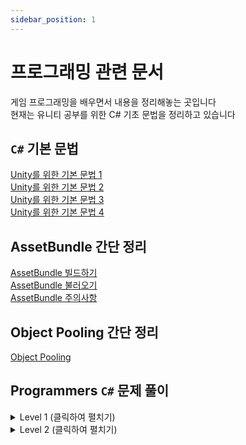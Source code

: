 ```yaml
---
sidebar_position: 1
---
```


# 프로그래밍 관련 문서

게임 프로그래밍을 배우면서 내용을 정리해놓는 곳입니다<br />
현재는 유니티 공부를 위한 C# 기초 문법을 정리하고 있습니다

## ``C#`` 기본 문법
[Unity를 위한 기본 문법 1](Unity/Unity_Basic_1)<br />
[Unity를 위한 기본 문법 2](Unity/Unity_Basic_2)<br />
[Unity를 위한 기본 문법 3](Unity/Unity_Basic_3)<br />
[Unity를 위한 기본 문법 4](Unity/Unity_Basic_4)<br />

## AssetBundle 간단 정리
[AssetBundle 빌드하기](Unity/AssetBundle_1)<br />
[AssetBundle 불러오기](Unity/AssetBundle_2)<br />
[AssetBundle 주의사항](Unity/AssetBundle_3)<br />

## Object Pooling 간단 정리
[Object Pooling](Unity/ObjectPooling_1.md)<br />

## Programmers ``C#`` 문제 풀이

<details>
<summary> Level 1 (클릭하여 펼치기) </summary>

|                                                                                 문제 이름                                                                                                       | 해결 일자  |
|:-----------------------------------------------------------------------------------------------------------------------------------------------------------------------------------------------:|------------|
| [Level1. 크기가 다른 문자열](Programmers/Level%201/lv1_%ED%81%AC%EA%B8%B0%EA%B0%80%20%EB%8B%A4%EB%A5%B8%20%EB%AC%B8%EC%9E%90%EC%97%B4.md)                                                       | 2022.12.29 |
| [Level1. 가장 가까운 같은 글자](Programmers/Level%201/lv1_%EA%B0%80%EC%9E%A5%20%EA%B0%80%EA%B9%8C%EC%9A%B4%20%EA%B0%99%EC%9D%80%20%EA%B8%80%EC%9E%90.md)                                        | 2022.12.30 |
| [Level1. 문자열 나누기](Programmers/Level%201/lv1_%EB%AC%B8%EC%9E%90%EC%97%B4%20%EB%82%98%EB%88%84%EA%B8%B0.md)                                                                                 | 2022.12.30 |
| [Level1. 명예의 전당](Programmers/Level%201/lv1_%EB%AA%85%EC%98%88%EC%9D%98%20%EC%A0%84%EB%8B%B9.md)                                                                                            | 2022.12.31 |
| [Level1. 기사단원의 무기](Programmers/Level%201/lv1_%EA%B8%B0%EC%82%AC%EB%8B%A8%EC%9B%90%EC%9D%98%20%EB%AC%B4%EA%B8%B0.md)                                                                      | 2023.01.01 |
| [Level1. 과일 장수](Programmers/Level%201/lv1_%EA%B3%BC%EC%9D%BC%20%EC%9E%A5%EC%88%98.md)                                                                                                       | 2023.01.01 |
| [Level1. 푸드 파이트 대회](Programmers/Level%201/lv1_%ED%91%B8%EB%93%9C%20%ED%8C%8C%EC%9D%B4%ED%8A%B8%20%EB%8C%80%ED%9A%8C.md)                                                                  | 2023.01.02 |
| [Level1. 햄버거 만들기](Programmers/Level%201/lv1_%ED%96%84%EB%B2%84%EA%B1%B0%20%EB%A7%8C%EB%93%A4%EA%B8%B0.md)                                                                                 | 2023.01.03 |
| [Level1. 옹알이](Programmers/Level%201/lv1_%EC%98%B9%EC%95%8C%EC%9D%B4.md)                                                                                                                      | 2023.01.04 |
| [Level1. 콜라 문제](Programmers/Level%201/lv1_%EC%BD%9C%EB%9D%BC%20%EB%AC%B8%EC%A0%9C.md)                                                                                                       | 2023.01.05 |
| [Level1. 삼총사](Programmers/Level%201/lv1_%EC%82%BC%EC%B4%9D%EC%82%AC.md)                                                                                                                      | 2023.01.05 |
| [Level1. 개인정보 수집 유효기간](Programmers/Level%201/lv1_%EA%B0%9C%EC%9D%B8%EC%A0%95%EB%B3%B4%20%EC%88%98%EC%A7%91%20%EC%9C%A0%ED%9A%A8%EA%B8%B0%EA%B0%84.md)                                 | 2023.01.06 |
| [Level1. 숫자 짝꿍](Programmers/Level%201/lv1_%EC%88%AB%EC%9E%90%20%EC%A7%9D%EA%BF%8D.md)                                                                                                       | 2023.01.07 |
| [Level1. 성격 유형 검사하기](Programmers/Level%201/lv1_%EC%84%B1%EA%B2%A9%20%EC%9C%A0%ED%98%95%20%EA%B2%80%EC%82%AC%ED%95%98%EA%B8%B0.md)                                                       | 2023.01.08 |
| [Level1. 신고 결과 받기](Programmers/Level%201/lv1_%EC%8B%A0%EA%B3%A0%20%EA%B2%B0%EA%B3%BC%20%EB%B0%9B%EA%B8%B0.md)                                                                             | 2023.01.09 |
| [Level1. 나머지가 1이 되는 수 찾기](Programmers/Level%201/lv1_%EB%82%98%EB%A8%B8%EC%A7%80%EA%B0%80%201%EC%9D%B4%20%EB%90%98%EB%8A%94%20%EC%88%98%20%EC%B0%BE%EA%B8%B0.md)                       | 2023.01.10 |
| [Level1. 최소직사각형](Programmers/Level%201/lv1_%EC%B5%9C%EC%86%8C%EC%A7%81%EC%82%AC%EA%B0%81%ED%98%95.md)                                                                                     | 2023.01.10 |
| [Level1. 부족한 금액 계산하기](Programmers/Level%201/lv1_%EB%B6%80%EC%A1%B1%ED%95%9C%20%EA%B8%88%EC%95%A1%20%EA%B3%84%EC%82%B0%ED%95%98%EA%B8%B0.md)                                            | 2023.01.10 |
| [Level1. 없는 숫자 더하기](Programmers/Level%201/lv1_%EC%97%86%EB%8A%94%20%EC%88%AB%EC%9E%90%20%EB%8D%94%ED%95%98%EA%B8%B0.md)                                                                  | 2023.01.10 |
| [Level1. 숫자 문자열과 영단어](Programmers/Level%201/lv1_%EC%88%AB%EC%9E%90%20%EB%AC%B8%EC%9E%90%EC%97%B4%EA%B3%BC%20%EC%98%81%EB%8B%A8%EC%96%B4.md)                                            | 2023.01.10 |
| [Level1. 약수의 개수와 덧셈](Programmers/Level%201/lv1_%EC%95%BD%EC%88%98%EC%9D%98%20%EA%B0%9C%EC%88%98%EC%99%80%20%EB%8D%A7%EC%85%88.md)                                                       | 2023.01.11 |
| [Level1. 로또의 최고 순위와 최저 순위](Programmers/Level%201/lv1_%EB%A1%9C%EB%98%90%EC%9D%98%20%EC%B5%9C%EA%B3%A0%20%EC%88%9C%EC%9C%84%EC%99%80%20%EC%B5%9C%EC%A0%80%20%EC%88%9C%EC%9C%84.md)   | 2023.01.11 |
| [Level1. 음양 더하기](Programmers/Level%201/lv1_%EC%9D%8C%EC%96%91%20%EB%8D%94%ED%95%98%EA%B8%B0.md)                                                                                            | 2023.01.11 |
| [Level1. 내적](Programmers/Level%201/lv1_%EB%82%B4%EC%A0%81.md)                                                                                                                                 | 2023.01.11 |
| [Level1. 3진법 뒤집기](Programmers/Level%201/lv1_3%EC%A7%84%EB%B2%95%20%EB%92%A4%EC%A7%91%EA%B8%B0.md)                                                                                          | 2023.01.11 |
| [Level1. 두 개 뽑아서 더하기](Programmers/Level%201/lv1_%EB%91%90%20%EA%B0%9C%20%EB%BD%91%EC%95%84%EC%84%9C%20%EB%8D%94%ED%95%98%EA%B8%B0.md)                                                   | 2023.01.12 |
| [Level1. 체육복](Programmers/Level%201/lv1_%EC%B2%B4%EC%9C%A1%EB%B3%B5.md)                                                                                                                      | 2023.01.12 |
| [Level1. 모의고사](Programmers/Level%201/lv1_%EB%AA%A8%EC%9D%98%EA%B3%A0%EC%82%AC.md)                                                                                                           | 2023.01.13 |
| [Level1. K번째수](Programmers/Level%201/lv1_K%EB%B2%88%EC%A7%B8%EC%88%98.md)                                                                                                                    | 2023.01.13 |
| [Level1. 예산](Programmers/Level%201/lv1_%EC%98%88%EC%82%B0.md)                                                                                                                                 | 2023.01.13 |
| [Level1. 소수 만들기](Programmers/Level%201/lv1_%EC%86%8C%EC%88%98%20%EB%A7%8C%EB%93%A4%EA%B8%B0.md)                                                                                            | 2023.01.13 |
| [Level1. 직사각형 별찍기](Programmers/Level%201/lv1_%EC%A7%81%EC%82%AC%EA%B0%81%ED%98%95%20%EB%B3%84%EC%B0%8D%EA%B8%B0.md)                                                                      | 2023.01.13 |
| [Level1. x만큼 간격이 있는 n개의 숫자](Programmers/Level%201/lv1_x%EB%A7%8C%ED%81%BC%20%EA%B0%84%EA%B2%A9%EC%9D%B4%20%EC%9E%88%EB%8A%94%20n%EA%B0%9C%EC%9D%98%20%EC%88%AB%EC%9E%90.md)          | 2023.01.13 |
| [Level1. 행렬의 덧셈](Programmers/Level%201/lv1_%ED%96%89%EB%A0%AC%EC%9D%98%20%EB%8D%A7%EC%85%88.md)                                                                                            | 2023.01.13 |
| [Level1. 핸드폰 번호 가리기](Programmers/Level%201/lv1_%ED%95%B8%EB%93%9C%ED%8F%B0%20%EB%B2%88%ED%98%B8%20%EA%B0%80%EB%A6%AC%EA%B8%B0.md)                                                       | 2023.01.13 |
| [Level1. 하샤드 수](Programmers/Level%201/lv1_%ED%95%98%EC%83%A4%EB%93%9C%20%EC%88%98.md)                                                                                                       | 2023.01.13 |
| [Level1. 평균 구하기](Programmers/Level%201/lv1_%ED%8F%89%EA%B7%A0%20%EA%B5%AC%ED%95%98%EA%B8%B0.md)                                                                                            | 2023.01.13 |
| [Level1. 콜라츠 추측](Programmers/Level%201/lv1_%EC%BD%9C%EB%9D%BC%EC%B8%A0%20%EC%B6%94%EC%B8%A1.md)                                                                                            | 2023.01.13 |
| [Level1. 최대공약수와 최소공배수](Programmers/Level%201/lv1_%EC%B5%9C%EB%8C%80%EA%B3%B5%EC%95%BD%EC%88%98%EC%99%80%20%EC%B5%9C%EC%86%8C%EA%B3%B5%EB%B0%B0%EC%88%98.md)                          | 2023.01.14 |
| [Level1. 짝수와 홀수](Programmers/Level%201/lv1_%EC%A7%9D%EC%88%98%EC%99%80%20%ED%99%80%EC%88%98.md)                                                                                            | 2023.01.14 |
| [Level1. 제일 작은 수 제거하기](Programmers/Level%201/lv1_%EC%A0%9C%EC%9D%BC%20%EC%9E%91%EC%9D%80%20%EC%88%98%20%EC%A0%9C%EA%B1%B0%ED%95%98%EA%B8%B0.md)                                        | 2023.01.14 |
| [Level1. 정수 제곱근 판별](Programmers/Level%201/lv1_%EC%A0%95%EC%88%98%20%EC%A0%9C%EA%B3%B1%EA%B7%BC%20%ED%8C%90%EB%B3%84.md)                                                                  | 2023.01.14 |
| [Level1. 정수 내림차순으로 배치하기](Programmers/Level%201/lv1_%EC%A0%95%EC%88%98%20%EB%82%B4%EB%A6%BC%EC%B0%A8%EC%88%9C%EC%9C%BC%EB%A1%9C%20%EB%B0%B0%EC%B9%98%ED%95%98%EA%B8%B0.md)           | 2023.01.14 |
| [Level1. 자연수 뒤집어 배열로 만들기](Programmers/Level%201/lv1_%EC%9E%90%EC%97%B0%EC%88%98%20%EB%92%A4%EC%A7%91%EC%96%B4%20%EB%B0%B0%EC%97%B4%EB%A1%9C%20%EB%A7%8C%EB%93%A4%EA%B8%B0.md)       | 2023.01.14 |
| [Level1. 자릿수 더하기](Programmers/Level%201/lv1_%EC%9E%90%EB%A6%BF%EC%88%98%20%EB%8D%94%ED%95%98%EA%B8%B0.md)                                                                                 | 2023.01.14 |
| [Level1. 이상한 문자 만들기](Programmers/Level%201/lv1_%EC%9D%B4%EC%83%81%ED%95%9C%20%EB%AC%B8%EC%9E%90%20%EB%A7%8C%EB%93%A4%EA%B8%B0.md)                                                       | 2023.01.14 |
| [Level1. 약수의 합](Programmers/Level%201/lv1_%EC%95%BD%EC%88%98%EC%9D%98%20%ED%95%A9.md)                                                                                                       | 2023.01.14 |
| [Level1. 시저 암호](Programmers/Level%201/lv1_%EC%8B%9C%EC%A0%80%20%EC%95%94%ED%98%B8.md)                                                                                                       | 2023.01.14 |
| [Level1. 문자열을 정수로 바꾸기](Programmers/Level%201/lv1_%EB%AC%B8%EC%9E%90%EC%97%B4%EC%9D%84%20%EC%A0%95%EC%88%98%EB%A1%9C%20%EB%B0%94%EA%BE%B8%EA%B8%B0.md)                                 | 2023.01.14 |
| [Level1. 수박수박수박수박수박수?](Programmers/Level%201/lv1_%EC%88%98%EB%B0%95%EC%88%98%EB%B0%95%EC%88%98%EB%B0%95%EC%88%98%EB%B0%95%EC%88%98%EB%B0%95%EC%88%98.md)                             | 2023.01.14 |
| [Level1. 소수 찾기](Programmers/Level%201/lv1_%EC%86%8C%EC%88%98%20%EC%B0%BE%EA%B8%B0.md)                                                                                                       | 2023.01.14 |
| [Level1. 서울에서 김서방 찾기](Programmers/Level%201/lv1_%EC%84%9C%EC%9A%B8%EC%97%90%EC%84%9C%20%EA%B9%80%EC%84%9C%EB%B0%A9%20%EC%B0%BE%EA%B8%B0.md)                                            | 2023.01.14 |
| [Level1. 문자열 다루기 기본](Programmers/Level%201/lv1_%EB%AC%B8%EC%9E%90%EC%97%B4%20%EB%8B%A4%EB%A3%A8%EA%B8%B0%20%EA%B8%B0%EB%B3%B8.md)                                                       | 2023.01.14 |
| [Level1. 문자열 내림차순으로 정렬하기](Programmers/Level%201/lv1_%EB%AC%B8%EC%9E%90%EC%97%B4%20%EB%82%B4%EB%A6%BC%EC%B0%A8%EC%88%9C%EC%9C%BC%EB%A1%9C%20%EB%B0%B0%EC%B9%98%ED%95%98%EA%B8%B0.md)| 2023.01.14 |
| [Level1. 문자열 내 마음대로 정렬하기](Programmers/Level%201/lv1_%EB%AC%B8%EC%9E%90%EC%97%B4%20%EB%82%B4%20%EB%A7%88%EC%9D%8C%EB%8C%80%EB%A1%9C%20%EC%A0%95%EB%A0%AC%ED%95%98%EA%B8%B0.md)       | 2023.01.14 |
| [Level1. 두 정수 사이의 합](Programmers/Level%201/lv1_%EB%91%90%20%EC%A0%95%EC%88%98%20%EC%82%AC%EC%9D%B4%EC%9D%98%20%ED%95%A9.md)                                                              | 2023.01.14 |
| [Level1. 나누어 떨어지는 숫자 배열](Programmers/Level%201/lv1_%EB%82%98%EB%88%84%EC%96%B4%20%EB%96%A8%EC%96%B4%EC%A7%80%EB%8A%94%20%EC%88%AB%EC%9E%90%20%EB%B0%B0%EC%97%B4.md)                  | 2023.01.14 |
| [Level1. 가운데 글자 가져오기](Programmers/Level%201/lv1_%EA%B0%80%EC%9A%B4%EB%8D%B0%20%EA%B8%80%EC%9E%90%20%EA%B0%80%EC%A0%B8%EC%98%A4%EA%B8%B0.md)                                            | 2023.01.14 |
| [Level1. 2016년](Programmers/Level%201/lv1_2016%EB%85%84.md)                                                                                                                                    | 2023.01.14 |

</details>

<details>
<summary> Level 2 (클릭하여 펼치기) </summary>

|                                                                                 문제 이름                                                                                                       | 해결 일자  |
|:-----------------------------------------------------------------------------------------------------------------------------------------------------------------------------------------------:|------------|
| [Level2. 올바른 괄호](Programmers/Level%202/lv2_%EC%98%AC%EB%B0%94%EB%A5%B8%20%EA%B4%84%ED%98%B8.md)                                                                                            | 2023.01.15 |
| [Level2. 다음 큰 숫자](Programmers/Level%202/lv2_%EB%8B%A4%EC%9D%8C%20%ED%81%B0%20%EC%88%AB%EC%9E%90.md)                                                                                        | 2023.01.15 |

</details>
